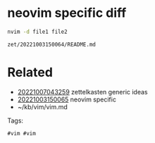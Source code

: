 # neovim specific diff
```bash
nvim -d file1 file2
```

` zet/20221003150064/README.md `

# Related

- [20221007043259](/zet/20221007043259/README.md) zettelkasten generic ideas
- [20221003150065](/zet/20221003150065/README.md) neovim specific
- ~/kb/vim/vim.md

Tags:

    #vim #vim 
